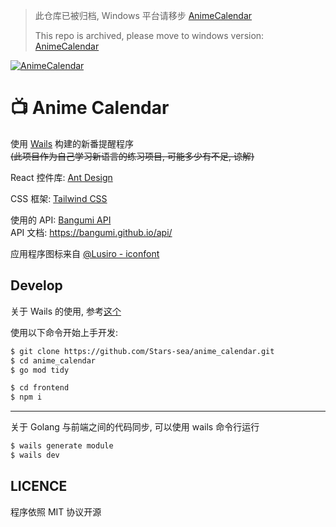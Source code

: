> 此仓库已被归档, Windows 平台请移步 [AnimeCalendar](https://github.com/Stars-sea/AnimeCalendar)
> 
> This repo is archived, please move to windows version: [AnimeCalendar](https://github.com/Stars-sea/AnimeCalendar)

[![AnimeCalendar](https://github-readme-stats.vercel.app/api/pin/?username=Stars-sea&repo=AnimeCalendar)](https://github.com/Stars-sea/AnimeCalendar)

# 📺 Anime Calendar

使用 [Wails](https://github.com/wailsapp/wails) 构建的新番提醒程序  
~~(此项目作为自己学习新语言的练习项目, 可能多少有不足, 谅解)~~

React 控件库: [Ant Design](https://ant.design/)

CSS 框架: [Tailwind CSS](https://www.tailwindcss.cn/)

使用的 API: [Bangumi API](https://github.com/bangumi/api)  
API 文档: <https://bangumi.github.io/api/>

应用程序图标来自 [@Lusiro - iconfont](https://www.iconfont.cn/user/detail?uid=46101&nid=f13abJwF2nW9)

## Develop

关于 Wails 的使用, 参考[这个](https://wails.io/zh-Hans/docs/gettingstarted/installation/)

使用以下命令开始上手开发:

```bash
$ git clone https://github.com/Stars-sea/anime_calendar.git
$ cd anime_calendar
$ go mod tidy

$ cd frontend
$ npm i
```

---

关于 Golang 与前端之间的代码同步, 可以使用 wails 命令行运行

```bash
$ wails generate module
$ wails dev
```

## LICENCE

程序依照 MIT 协议开源
